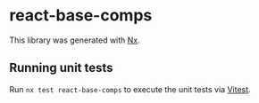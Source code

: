 # react-base-comps

This library was generated with [Nx](https://nx.dev).

## Running unit tests

Run `nx test react-base-comps` to execute the unit tests via [Vitest](https://vitest.dev/).
